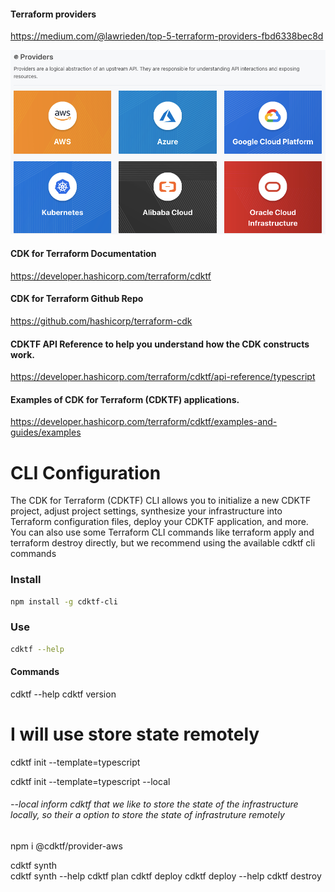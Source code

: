 
#### Terraform providers

https://medium.com/@lawrieden/top-5-terraform-providers-fbd6338bec8d

<img title="a title" alt="Alt text" src="Top-Terraform-Providers.png">

#### CDK for Terraform Documentation
https://developer.hashicorp.com/terraform/cdktf

#### CDK for Terraform Github Repo
https://github.com/hashicorp/terraform-cdk

#### CDKTF API Reference to help you understand how the CDK constructs work.
https://developer.hashicorp.com/terraform/cdktf/api-reference/typescript

#### Examples of CDK for Terraform (CDKTF) applications.
https://developer.hashicorp.com/terraform/cdktf/examples-and-guides/examples


# CLI Configuration
The CDK for Terraform (CDKTF) CLI allows you to initialize a new CDKTF project, adjust project settings, synthesize your infrastructure into Terraform configuration files, deploy your CDKTF application, and more. You can also use some Terraform CLI commands like terraform apply and terraform destroy directly, but we recommend using the available cdktf cli commands

### Install

```bash
npm install -g cdktf-cli
```


### Use

```bash
cdktf --help
```







#### Commands
cdktf --help
cdktf version
# I will use store state remotely
cdktf init --template=typescript 

cdktf init --template=typescript --local 
###### --local inform cdktf that we like to store the state of the infrastructure locally, so their a option to store the state of infrastruture remotely 

npm i @cdktf/provider-aws
<!-- cdktf provider add "hashicorp/aws" -->

<!-- cdktf get -->
cdktf synth    
cdktf synth --help 
cdktf plan
cdktf deploy
cdktf deploy --help
cdktf destroy